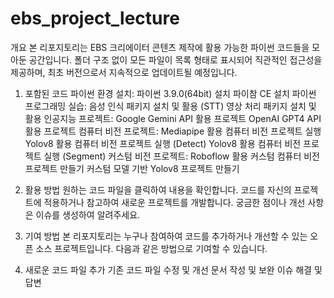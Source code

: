 # ebs_project_lecture

개요
본 리포지토리는 EBS 크리에이터 콘텐츠 제작에 활용 가능한 파이썬 코드들을 모아둔 공간입니다. 폴더 구조 없이 모든 파일이 목록 형태로 표시되어 직관적인 접근성을 제공하며, 최초 버전으로서 지속적으로 업데이트될 예정입니다.

1. 포함된 코드
파이썬 환경 설치:
파이썬 3.9.0(64bit) 설치
파이참 CE 설치
파이썬 프로그래밍 실습:
음성 인식 패키지 설치 및 활용 (STT)
영상 처리 패키지 설치 및 활용
인공지능 프로젝트:
Google Gemini API 활용 프로젝트
OpenAI GPT4 API 활용 프로젝트
컴퓨터 비전 프로젝트:
Mediapipe 활용 컴퓨터 비전 프로젝트 실행
Yolov8 활용 컴퓨터 비전 프로젝트 실행 (Detect)
Yolov8 활용 컴퓨터 비전 프로젝트 실행 (Segment)
커스텀 비전 프로젝트:
Roboflow 활용 커스텀 컴퓨터 비전 프로젝트 만들기
커스텀 모델 기반 Yolov8 프로젝트 만들기

2. 활용 방법
원하는 코드 파일을 클릭하여 내용을 확인합니다.
코드를 자신의 프로젝트에 적용하거나 참고하여 새로운 프로젝트를 개발합니다.
궁금한 점이나 개선 사항은 이슈를 생성하여 알려주세요.
3. 기여 방법
본 리포지토리는 누구나 참여하여 코드를 추가하거나 개선할 수 있는 오픈 소스 프로젝트입니다. 다음과 같은 방법으로 기여할 수 있습니다.

4. 새로운 코드 파일 추가
기존 코드 파일 수정 및 개선
문서 작성 및 보완
이슈 해결 및 답변
